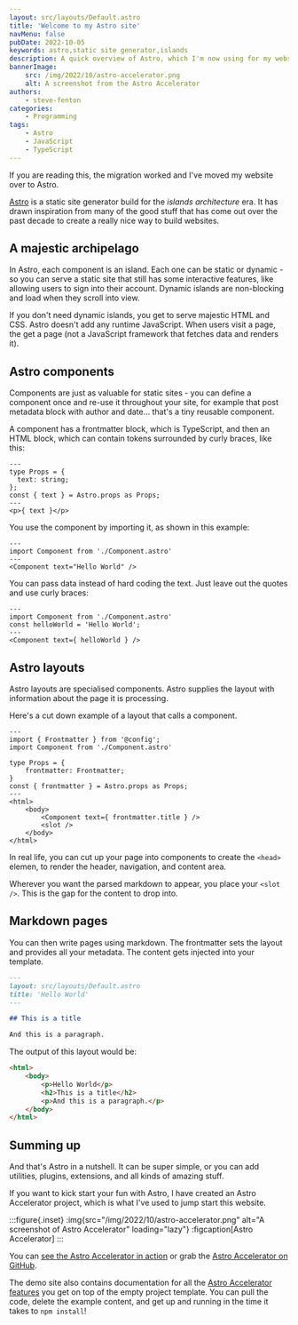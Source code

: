 ```yaml
---
layout: src/layouts/Default.astro
title: 'Welcome to my Astro site'
navMenu: false
pubDate: 2022-10-05
keywords: astro,static site generator,islands
description: A quick overview of Astro, which I'm now using for my website.
bannerImage:
    src: /img/2022/10/astro-accelerator.png
    alt: A screenshot from the Astro Accelerator
authors:
    - steve-fenton
categories:
    - Programming
tags:
    - Astro
    - JavaScript
    - TypeScript
---
```


If you are reading this, the migration worked and I've moved my website over to Astro.

[Astro](https://astro.build/) is a static site generator build for the *islands architecture* era. It has drawn inspiration from many of the good stuff that has come out over the past decade to create a really nice way to build websites.

## A majestic archipelago

In Astro, each component is an island. Each one can be static or dynamic - so you can serve a static site that still has some interactive features, like allowing users to sign into their account. Dynamic islands are non-blocking and load when they scroll into view.

If you don't need dynamic islands, you get to serve majestic HTML and CSS. Astro doesn't add any runtime JavaScript. When users visit a page, the get a page (not a JavaScript framework that fetches data and renders it).

## Astro components

Components are just as valuable for static sites - you can define a component once and re-use it throughout your site, for example that post metadata block with author and date... that's a tiny reusable component.

A component has a frontmatter block, which is TypeScript, and then an HTML block, which can contain tokens surrounded by curly braces, like this:

```astro
---
type Props = {
  text: string;
};
const { text } = Astro.props as Props;
---
<p>{ text }</p>

```

You use the component by importing it, as shown in this example:

```astro
---
import Component from './Component.astro'
---
<Component text="Hello World" />
```

You can pass data instead of hard coding the text. Just leave out the quotes and use curly braces:

```astro
---
import Component from './Component.astro'
const helloWorld = 'Hello World';
---
<Component text={ helloWorld } />
```

## Astro layouts

Astro layouts are specialised components. Astro supplies the layout with information about the page it is processing.

Here's a cut down example of a layout that calls a component.

```astro
---
import { Frontmatter } from '@config';
import Component from './Component.astro'

type Props = {
    frontmatter: Frontmatter;
}
const { frontmatter } = Astro.props as Props;
---
<html>
    <body>
        <Component text={ frontmatter.title } />
        <slot />
    </body>
</html>
```

In real life, you can cut up your page into components to create the `<head>` elemen, to render the header, navigation, and content area.

Wherever you want the parsed markdown to appear, you place your `<slot />`. This is the gap for the content to drop into.

## Markdown pages

You can then write pages using markdown. The frontmatter sets the layout and provides all your metadata. The content gets injected into your template.

```markdown
---
layout: src/layouts/Default.astro
title: 'Hello World'
---

## This is a title

And this is a paragraph.
```

The output of this layout would be:

```html
<html>
    <body>
        <p>Hello World</p>
        <h2>This is a title</h2>
        <p>And this is a paragraph.</p>
    </body>
</html>
```

## Summing up

And that's Astro in a nutshell. It can be super simple, or you can add utilities, plugins, extensions, and all kinds of amazing stuff.

If you want to kick start your fun with Astro, I have created an Astro Accelerator project, which is what I've used to jump start this website.

:::figure{.inset}
:img{src="/img/2022/10/astro-accelerator.png" alt="A screenshot of Astro Accelerator" loading="lazy"}
:figcaption[Astro Accelerator]
:::

You can [see the Astro Accelerator in action](https://astro.stevefenton.co.uk/) or grab the [Astro Accelerator on GitHub](https://github.com/Steve-Fenton/astro-accelerator).

The demo site also contains documentation for all the [Astro Accelerator features](https://astro.stevefenton.co.uk/features/) you get on top of the empty project template. You can pull the code, delete the example content, and get up and running in the time it takes to `npm install`!
